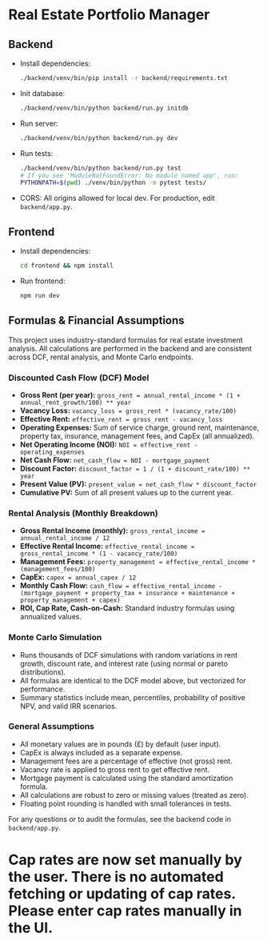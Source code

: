 # Real Estate Portfolio Manager

## Backend

- Install dependencies:
  ```sh
  ./backend/venv/bin/pip install -r backend/requirements.txt
  ```
- Init database:
  ```sh
  ./backend/venv/bin/python backend/run.py initdb
  ```
- Run server:
  ```sh
  ./backend/venv/bin/python backend/run.py dev
  ```
- Run tests:
  ```sh
  ./backend/venv/bin/python backend/run.py test
  # If you see 'ModuleNotFoundError: No module named app', run:
  PYTHONPATH=$(pwd) ./venv/bin/python -m pytest tests/
  ```
- CORS: All origins allowed for local dev. For production, edit `backend/app.py`.

## Frontend

- Install dependencies:
  ```sh
  cd frontend && npm install
  ```
- Run frontend:
  ```sh
  npm run dev
  ```

## Formulas & Financial Assumptions

This project uses industry-standard formulas for real estate investment analysis. All calculations are performed in the backend and are consistent across DCF, rental analysis, and Monte Carlo endpoints.

### Discounted Cash Flow (DCF) Model
- **Gross Rent (per year):**
  `gross_rent = annual_rental_income * (1 + annual_rent_growth/100) ** year`
- **Vacancy Loss:**
  `vacancy_loss = gross_rent * (vacancy_rate/100)`
- **Effective Rent:**
  `effective_rent = gross_rent - vacancy_loss`
- **Operating Expenses:**
  Sum of service charge, ground rent, maintenance, property tax, insurance, management fees, and CapEx (all annualized).
- **Net Operating Income (NOI):**
  `NOI = effective_rent - operating_expenses`
- **Net Cash Flow:**
  `net_cash_flow = NOI - mortgage_payment`
- **Discount Factor:**
  `discount_factor = 1 / (1 + discount_rate/100) ** year`
- **Present Value (PV):**
  `present_value = net_cash_flow * discount_factor`
- **Cumulative PV:**
  Sum of all present values up to the current year.

### Rental Analysis (Monthly Breakdown)
- **Gross Rental Income (monthly):**
  `gross_rental_income = annual_rental_income / 12`
- **Effective Rental Income:**
  `effective_rental_income = gross_rental_income * (1 - vacancy_rate/100)`
- **Management Fees:**
  `property_management = effective_rental_income * (management_fees/100)`
- **CapEx:**
  `capex = annual_capex / 12`
- **Monthly Cash Flow:**
  `cash_flow = effective_rental_income - (mortgage_payment + property_tax + insurance + maintenance + property_management + capex)`
- **ROI, Cap Rate, Cash-on-Cash:**
  Standard industry formulas using annualized values.

### Monte Carlo Simulation
- Runs thousands of DCF simulations with random variations in rent growth, discount rate, and interest rate (using normal or pareto distributions).
- All formulas are identical to the DCF model above, but vectorized for performance.
- Summary statistics include mean, percentiles, probability of positive NPV, and valid IRR scenarios.

### General Assumptions
- All monetary values are in pounds (£) by default (user input).
- CapEx is always included as a separate expense.
- Management fees are a percentage of effective (not gross) rent.
- Vacancy rate is applied to gross rent to get effective rent.
- Mortgage payment is calculated using the standard amortization formula.
- All calculations are robust to zero or missing values (treated as zero).
- Floating point rounding is handled with small tolerances in tests.

For any questions or to audit the formulas, see the backend code in `backend/app.py`.

# Cap rates are now set manually by the user. There is no automated fetching or updating of cap rates. Please enter cap rates manually in the UI.
